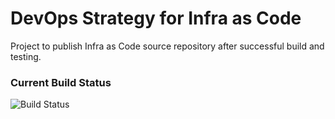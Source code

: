 # DevOps Strategy for Infra as Code
Project to publish Infra as Code source repository after successful build and testing.

### Current Build Status
![Build Status](https://arunpnair.visualstudio.com/_apis/public/build/definitions/dcb70f5b-b9d2-4a67-b93d-3fc4c17ecdf9/15/badge)